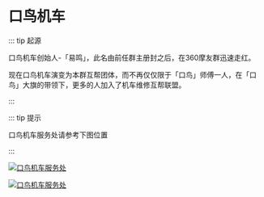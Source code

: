 # 口鸟机车

::: tip 起源

口鸟机车创始人-「易鸣」，此名由前任群主册封之后，在360摩友群迅速走红。

现在口鸟机车演变为本群互帮团体，而不再仅仅限于「口鸟」师傅一人，在「口鸟」大旗的带领下，更多的人加入了机车维修互帮联盟。

:::


::: tip 提示

口鸟机车服务处请参考下图位置

:::

[![口鸟机车服务处](https://ae01.alicdn.com/kf/He7a8f9c7d9d145599f340c5cc5dcf296u.jpg)](https://ae01.alicdn.com/kf/He7a8f9c7d9d145599f340c5cc5dcf296u.jpg)

[![口鸟机车服务处](https://ae01.alicdn.com/kf/H8e4c5434563947cbbfa0d86d984638898.png)](https://ae01.alicdn.com/kf/H8e4c5434563947cbbfa0d86d984638898.png)
